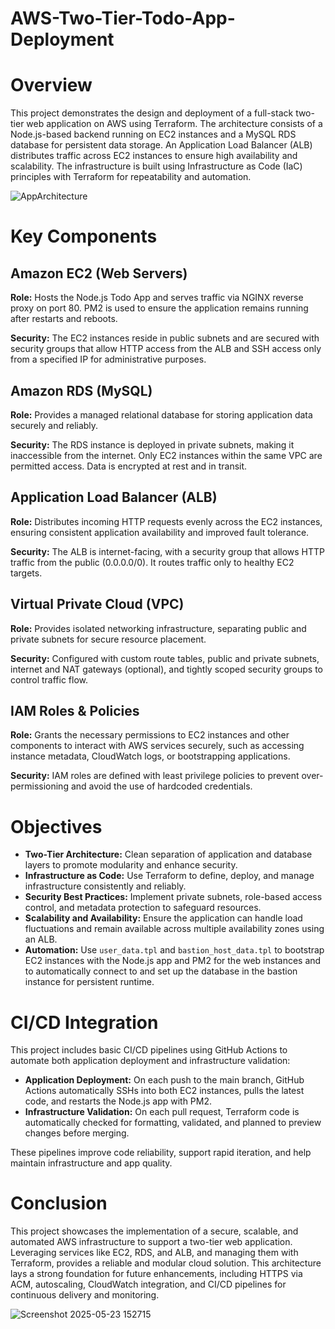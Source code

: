 # AWS-Two-Tier-Todo-App-Deployment

# Overview
This project demonstrates the design and deployment of a full-stack two-tier web application on AWS using Terraform. The architecture consists of a Node.js-based backend running on EC2 instances and a MySQL RDS database for persistent data storage. An Application Load Balancer (ALB) distributes traffic across EC2 instances to ensure high availability and scalability. The infrastructure is built using Infrastructure as Code (IaC) principles with Terraform for repeatability and automation.

![AppArchitecture](https://github.com/user-attachments/assets/a7442cd3-ef13-4d14-9cba-8d6624dcee19)

# Key Components

## Amazon EC2 (Web Servers)
**Role:** Hosts the Node.js Todo App and serves traffic via NGINX reverse proxy on port 80. PM2 is used to ensure the application remains running after restarts and reboots.

**Security:** The EC2 instances reside in public subnets and are secured with security groups that allow HTTP access from the ALB and SSH access only from a specified IP for administrative purposes.

## Amazon RDS (MySQL)
**Role:** Provides a managed relational database for storing application data securely and reliably.

**Security:** The RDS instance is deployed in private subnets, making it inaccessible from the internet. Only EC2 instances within the same VPC are permitted access. Data is encrypted at rest and in transit.

## Application Load Balancer (ALB)
**Role:** Distributes incoming HTTP requests evenly across the EC2 instances, ensuring consistent application availability and improved fault tolerance.

**Security:** The ALB is internet-facing, with a security group that allows HTTP traffic from the public (0.0.0.0/0). It routes traffic only to healthy EC2 targets.

## Virtual Private Cloud (VPC)
**Role:** Provides isolated networking infrastructure, separating public and private subnets for secure resource placement.

**Security:** Configured with custom route tables, public and private subnets, internet and NAT gateways (optional), and tightly scoped security groups to control traffic flow.

## IAM Roles & Policies
**Role:** Grants the necessary permissions to EC2 instances and other components to interact with AWS services securely, such as accessing instance metadata, CloudWatch logs, or bootstrapping applications.

**Security:** IAM roles are defined with least privilege policies to prevent over-permissioning and avoid the use of hardcoded credentials.

# Objectives
- **Two-Tier Architecture:** Clean separation of application and database layers to promote modularity and enhance security.
- **Infrastructure as Code:** Use Terraform to define, deploy, and manage infrastructure consistently and reliably.
- **Security Best Practices:** Implement private subnets, role-based access control, and metadata protection to safeguard resources.
- **Scalability and Availability:** Ensure the application can handle load fluctuations and remain available across multiple availability zones using an ALB.
- **Automation:** Use `user_data.tpl` and `bastion_host_data.tpl` to bootstrap EC2 instances with the Node.js app and PM2 for the web instances and to automatically connect to and set up the database in the bastion instance for persistent runtime.

# CI/CD Integration
This project includes basic CI/CD pipelines using GitHub Actions to automate both application deployment and infrastructure validation:

- **Application Deployment:** On each push to the main branch, GitHub Actions automatically SSHs into both EC2 instances, pulls the latest code, and restarts the Node.js app with PM2.
- **Infrastructure Validation:** On each pull request, Terraform code is automatically checked for formatting, validated, and planned to preview changes before merging.

These pipelines improve code reliability, support rapid iteration, and help maintain infrastructure and app quality.

# Conclusion
This project showcases the implementation of a secure, scalable, and automated AWS infrastructure to support a two-tier web application. Leveraging services like EC2, RDS, and ALB, and managing them with Terraform, provides a reliable and modular cloud solution. This architecture lays a strong foundation for future enhancements, including HTTPS via ACM, autoscaling, CloudWatch integration, and CI/CD pipelines for continuous delivery and monitoring.

![Screenshot 2025-05-23 152715](https://github.com/user-attachments/assets/f41c5b14-64bc-4254-94ca-34fc0ee52a16)
